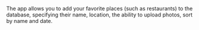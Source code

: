 The app allows you to add your favorite places (such as restaurants) to the database, specifying their name, location, the ability to upload photos, sort by name and date.
